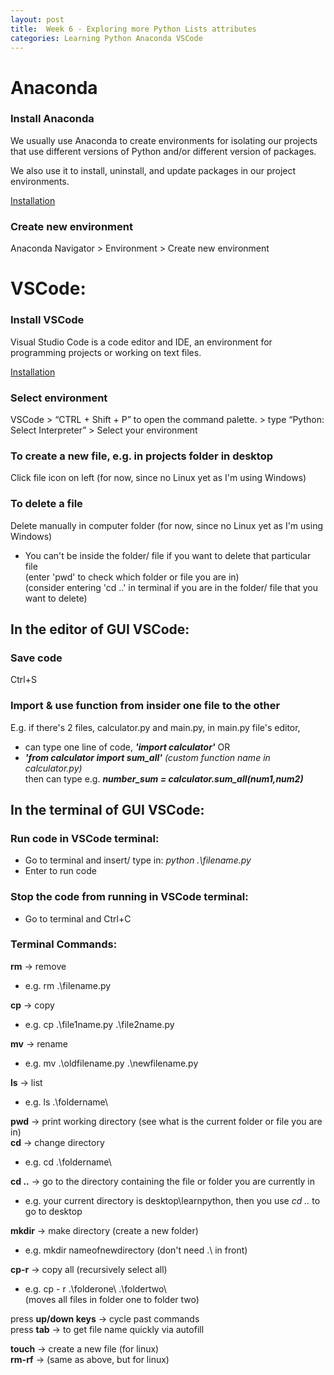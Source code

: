 ```yaml
---
layout: post
title:  Week 6 - Exploring more Python Lists attributes
categories: Learning Python Anaconda VSCode
---
```


# Anaconda  

### Install Anaconda  

We usually use Anaconda to create environments for isolating our projects that use different versions of Python and/or different version of packages.  

We also use it to install, uninstall, and update packages in our project environments.  

[Installation](https://www.anaconda.com/products/individual#Downloads) 

### Create new environment  
Anaconda Navigator > Environment > Create new environment  

# VSCode:  

### Install VSCode  

Visual Studio Code is a code editor and IDE, an environment for programming projects or working on text files.  

[Installation](https://code.visualstudio.com/download)  

### Select environment   
VSCode > “CTRL + Shift + P” to open the command palette. > type “Python: Select Interpreter” > Select your environment  

### To create a new file, e.g. in projects folder in desktop  
Click file icon on left (for now, since no Linux yet as I'm using Windows)

### To delete a file  
Delete manually in computer folder (for now, since no Linux yet as I'm using Windows)  
- You can't be inside the folder/ file if you want to delete that particular file  
(enter 'pwd' to check which folder or file you are in)  
(consider entering 'cd ..' in terminal if you are in the folder/ file that you want to delete)  

## In the editor of GUI VSCode:  
### Save code    
Ctrl+S  

### Import & use function from insider one file to the other  
E.g. if there's 2 files, calculator.py and main.py, in main.py file's editor, 
- can type one line of code, ***'import calculator'*** OR  
- ***'from calculator import sum_all'*** *(custom function name in calculator.py)*  
then can type e.g. ***number_sum = calculator.sum_all(num1,num2)***  

## In the terminal of GUI VSCode:   
### Run code in VSCode terminal:  
- Go to terminal and insert/ type in: *python .\filename.py*  
- Enter to run code  

### Stop the code from running in VSCode terminal:  
- Go to terminal and Ctrl+C  

### Terminal Commands:  
**rm** -> remove  
- e.g.  rm .\filename.py

**cp** -> copy  
- e.g. cp .\file1name.py .\file2name.py

**mv** -> rename  
- e.g. mv .\oldfilename.py .\newfilename.py  

**ls** -> list  
- e.g. ls .\foldername\  

**pwd** -> print working directory (see what is the current folder or file you are in)  
**cd** -> change directory  
- e.g. cd .\foldername\  

**cd ..** -> go to the directory containing the file or folder you are currently in  
- e.g. your current directory is desktop\learnpython, then you use *cd ..* to go to desktop  

**mkdir** -> make directory (create a new folder)  
- e.g. mkdir nameofnewdirectory (don't need .\ in front)  

**cp-r** -> copy all (recursively select all)  
- e.g. cp - r .\folderone\ .\foldertwo\  
(moves all files in folder one to folder two)  

press **up/down keys** -> cycle past commands  
press **tab** -> to get file name quickly via autofill  

**touch** -> create a new file (for linux)  
**rm-rf** -> (same as above, but for linux)  
